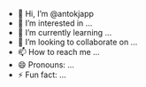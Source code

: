 - 👋 Hi, I’m @antokjapp
- 👀 I’m interested in ...
- 🌱 I’m currently learning ...
- 💞️ I’m looking to collaborate on ...
- 📫 How to reach me ...
- 😄 Pronouns: ...
- ⚡ Fun fact: ...

<!---
antokjapp/antokjapp is a ✨ special ✨ repository because its `README.md` (this file) appears on your GitHub profile.
You can click the Preview link to take a look at your changes.
--->
